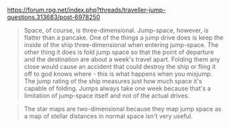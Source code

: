 https://forum.rpg.net/index.php?threads/traveller-jump-questions.313683/post-6978250

> Space, of course, is three-dimensional. Jump-space, however, is flatter than a pancake. One of the things a jump drive does is keep the inside of the ship three-dimensional when entering jump-space. The other thing it does is fold jump space so that the point of departure and the destination are about a week's travel apart. Folding them any close would cause an accident that could destroy the ship or fling it off to god knows where - this is what happens when you misjump. The jump rating of the ship measures just how much space it's capable of folding. Jumps always take one week because that's a limitation of jump-space itself and not of the actual drives.  
  
> The star maps are two-dimensional because they map jump space as a map of stellar distances in normal space isn't very useful.